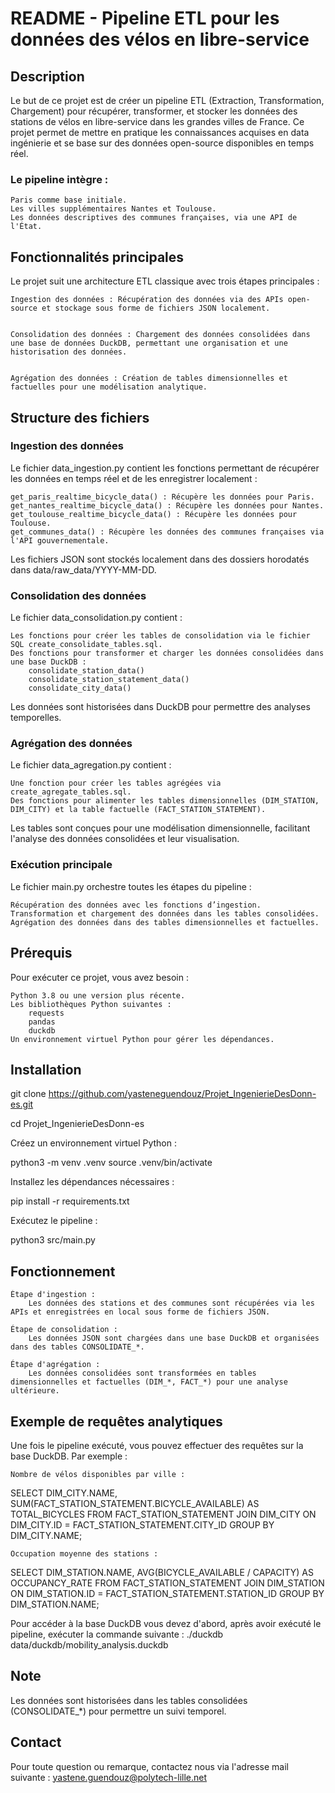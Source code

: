 # README - Pipeline ETL pour les données des vélos en libre-service

## Description

Le but de ce projet est de créer un pipeline ETL (Extraction, Transformation, Chargement) pour récupérer, transformer, et stocker les données des stations de vélos en libre-service dans les grandes villes de France. Ce projet permet de mettre en pratique les connaissances acquises en data ingénierie et se base sur des données open-source disponibles en temps réel.

### Le pipeline intègre :

    Paris comme base initiale.
    Les villes supplémentaires Nantes et Toulouse.
    Les données descriptives des communes françaises, via une API de l'État.
    
    
## Fonctionnalités principales

Le projet suit une architecture ETL classique avec trois étapes principales :


    Ingestion des données : Récupération des données via des APIs open-source et stockage sous forme de fichiers JSON localement.
    
    
    Consolidation des données : Chargement des données consolidées dans une base de données DuckDB, permettant une organisation et une historisation des données.
    
    
    Agrégation des données : Création de tables dimensionnelles et factuelles pour une modélisation analytique.
    
    
## Structure des fichiers

### Ingestion des données

Le fichier data_ingestion.py contient les fonctions permettant de récupérer les données en temps réel et de les enregistrer localement :

    get_paris_realtime_bicycle_data() : Récupère les données pour Paris.
    get_nantes_realtime_bicycle_data() : Récupère les données pour Nantes.
    get_toulouse_realtime_bicycle_data() : Récupère les données pour Toulouse.
    get_communes_data() : Récupère les données des communes françaises via l'API gouvernementale.

Les fichiers JSON sont stockés localement dans des dossiers horodatés dans data/raw_data/YYYY-MM-DD.


### Consolidation des données

Le fichier data_consolidation.py contient :

    Les fonctions pour créer les tables de consolidation via le fichier SQL create_consolidate_tables.sql.
    Des fonctions pour transformer et charger les données consolidées dans une base DuckDB :
        consolidate_station_data()
        consolidate_station_statement_data()
        consolidate_city_data()

Les données sont historisées dans DuckDB pour permettre des analyses temporelles.


### Agrégation des données

Le fichier data_agregation.py contient :

    Une fonction pour créer les tables agrégées via create_agregate_tables.sql.
    Des fonctions pour alimenter les tables dimensionnelles (DIM_STATION, DIM_CITY) et la table factuelle (FACT_STATION_STATEMENT).

Les tables sont conçues pour une modélisation dimensionnelle, facilitant l'analyse des données consolidées et leur visualisation.


### Exécution principale

Le fichier main.py orchestre toutes les étapes du pipeline :

    Récupération des données avec les fonctions d’ingestion.
    Transformation et chargement des données dans les tables consolidées.
    Agrégation des données dans des tables dimensionnelles et factuelles. 
    
    
## Prérequis

Pour exécuter ce projet, vous avez besoin :

    Python 3.8 ou une version plus récente.
    Les bibliothèques Python suivantes :
        requests
        pandas
        duckdb
    Un environnement virtuel Python pour gérer les dépendances.
    
    
## Installation 

git clone https://github.com/yasteneguendouz/Projet_IngenierieDesDonn-es.git


cd Projet_IngenierieDesDonn-es

Créez un environnement virtuel Python :

python3 -m venv .venv
source .venv/bin/activate

Installez les dépendances nécessaires :

pip install -r requirements.txt

Exécutez le pipeline :

python3 src/main.py

## Fonctionnement 

    Étape d'ingestion :
        Les données des stations et des communes sont récupérées via les APIs et enregistrées en local sous forme de fichiers JSON.

    Étape de consolidation :
        Les données JSON sont chargées dans une base DuckDB et organisées dans des tables CONSOLIDATE_*.

    Étape d'agrégation :
        Les données consolidées sont transformées en tables dimensionnelles et factuelles (DIM_*, FACT_*) pour une analyse ultérieure.
        
        
## Exemple de requêtes analytiques

Une fois le pipeline exécuté, vous pouvez effectuer des requêtes sur la base DuckDB. Par exemple :

    Nombre de vélos disponibles par ville :
    
  
  SELECT DIM_CITY.NAME, SUM(FACT_STATION_STATEMENT.BICYCLE_AVAILABLE) AS TOTAL_BICYCLES
FROM FACT_STATION_STATEMENT
JOIN DIM_CITY ON DIM_CITY.ID = FACT_STATION_STATEMENT.CITY_ID
GROUP BY DIM_CITY.NAME;

    Occupation moyenne des stations :
    
SELECT DIM_STATION.NAME, AVG(BICYCLE_AVAILABLE / CAPACITY) AS OCCUPANCY_RATE
FROM FACT_STATION_STATEMENT
JOIN DIM_STATION ON DIM_STATION.ID = FACT_STATION_STATEMENT.STATION_ID
GROUP BY DIM_STATION.NAME;

Pour accéder à la base DuckDB vous devez d'abord, après avoir exécuté le pipeline, exécuter la commande suivante : 
./duckdb data/duckdb/mobility_analysis.duckdb

## Note

Les données sont historisées dans les tables consolidées (CONSOLIDATE_*) pour permettre un suivi temporel.


## Contact

Pour toute question ou remarque, contactez nous via l'adresse mail suivante : 
yastene.guendouz@polytech-lille.net
